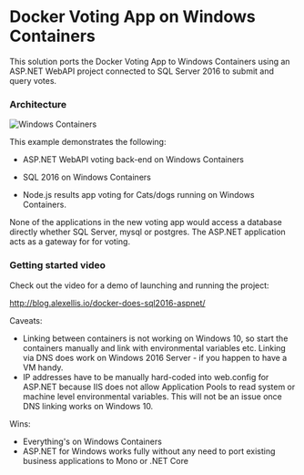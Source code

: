 # Docker Voting App on Windows Containers

This solution ports the Docker Voting App to Windows Containers using an ASP.NET WebAPI project connected to SQL Server 2016 to submit and query votes.

### Architecture

![Windows Containers](http://blog.alexellis.io/content/images/2016/10/windows_containers.png)

This example demonstrates the following:

* ASP.NET WebAPI voting back-end on Windows Containers
* SQL 2016 on Windows Containers

* Node.js results app voting for Cats/dogs running on Windows Containers.

None of the applications in the new voting app would access a database directly whether SQL Server, mysql or postgres. The ASP.NET application acts as a gateway for for voting.

### Getting started video

Check out the video for a demo of launching and running the project:

http://blog.alexellis.io/docker-does-sql2016-aspnet/

Caveats:

* Linking between containers is not working on Windows 10, so start the containers manually and link with environmental variables etc. Linking via DNS does work on Windows 2016 Server - if you happen to have a VM handy.
* IP addresses have to be manually hard-coded into web.config for ASP.NET because IIS does not allow Application Pools to read system or machine level environmental variables. This will not be an issue once DNS linking works on Windows 10.

Wins:

* Everything's on Windows Containers
* ASP.NET for Windows works fully without any need to port existing business applications to Mono or .NET Core

